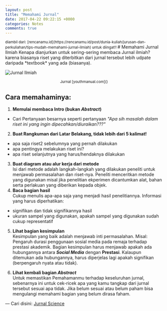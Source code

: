 ```yaml
---
layout: post
title: "Memahami Jurnal"
date: 2017-04-22 09:22:15 +0000
categories: Notes
comments: true
---
```

<small>
diambil dari: [rencanamu.id](https://rencanamu.id/post/dunia-kuliah/jurusan-dan-perkuliahan/tips-mudah-memahami-jurnal-ilmiah) untuk diingat!!
</small>
# Memahami Jurnal Ilmiah
Kenapa dianjurkan untuk sering-sering membaca Jurnal ilmiah? karena biasanya riset yang diterbitkan dari jurnal tersebut lebih udpate daripada *textbook* yang ada (biasanya).

![Jurnal Ilmiah](http://www.youthmanual.com/assets/file_uploaded/editor/1489559707-evaluation.jpg)
<center class="caption"><small> Jurnal [youthmanual.com]()</small></center>

## Cara memahaminya:

1. **Memulai membaca Intro (bukan *Abstract*)**
  - Cari Pertanyaan besarnya seperti pertanyaan *"Apa sih masalah dalam riset ini yang ingin dipecahkan/diuraikan???"*

2. **Buat Rangkuman dari Latar Belakang, tidak lebih dari 5 kalimat!**
  - apa saja riset2 sebelumnya yang pernah dilakukan
  - apa pentingya melakukan riset ini?
  - apa riset selanjutnya yang harus/hendaknya dilakukan

3. **Buat diagram atau alur kerja dari metode** <br>
Isi dari metode adalah langkah-langkah yang dilakukan peneliti untuk menjawab permasalahan dan riset-nya. Peneliti menceritkan metode yang digunakan misal jika penelitian ekperimen dicantumkan alat, bahan serta perlakuan yang diberikan kepada objek.
4. **Baca bagian hasil** <br>
Cukup menulis apa-apa saja yang menjadi hasil penelitiannya. Informasi yang harus diperhatikan:
  - signifikan dan tidak signifikannya hasil
  - ukuran sampel yang digunakan, apakah sampel yang digunakan sudah cukup representatif

5. **Lihat bagian kesimpulan**<br>
Kesimpulan yang baik adalah menjawab inti permasalahan. Misal: Pengaruh durasi penggunaan sosial media pada remaja terhadap prestasi akademik. Bagian kesimpulan harus menjawab apakah ada hubungannya antara ***Social Media*** dengan **Prestasi**. Kalaupun ditemukan ada hubungannya, harus diperjelas lagi apakah signifikan (berpengaruh nyata atau tidak).

6. **Lihat kembali bagian *Abstract*** <br>
Untuk memastikan Pemahamanmu terhadap keseluruhan jurnal, sebenarnya ini untuk cek-ricek apa yang kamu tangkap dari jurnal tersebut sesuai apa tidak. Jika belum sesuai atau belum paham bisa mengulangi memahami bagian yang belum dirasa faham.

&mdash; Cari disini: [Jurnal Science](https://www.sciencedirect.com)
